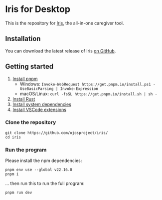 # Iris for Desktop

This is the repository for [Iris](https://ojosproject.org/iris/), the all-in-one
caregiver tool.

## Installation

You can download the latest release of Iris
[on GitHub](https://github.com/ojosproject/iris/releases/latest/).

## Getting started

1. [Install pnpm](https://pnpm.io/installation)
   * Windows: `Invoke-WebRequest https://get.pnpm.io/install.ps1 -UseBasicParsing | Invoke-Expression`
   * macOS/Linux: `curl -fsSL https://get.pnpm.io/install.sh | sh -`
2. [Install Rust](https://www.rust-lang.org/tools/install)
3. [Install system dependencies](https://tauri.app/start/prerequisites/#system-dependencies)
4. [Install VSCode extensions](https://code.visualstudio.com/docs/configure/extensions/extension-marketplace#_recommended-extensions)

### Clone the repository

```shell
git clone https://github.com/ojosproject/iris/
cd iris
```

### Run the program

Please install the npm dependencies:

```shell
pnpm env use --global v22.16.0
pnpm i
```

... then run this to run the full program:

```shell
pnpm run dev
```
